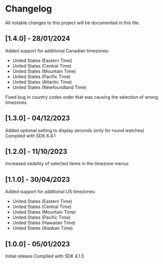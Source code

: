 # Changelog
All notable changes to this project will be documented in this file.

## [1.4.0] - 28/01/2024
Added support for additional Canadian timezones:
* United States (Eastern Time)
* United States (Central Time)
* United States (Mountain Time)
* United States (Pacific Time)
* United States (Atlantic Time)
* United States (Newfoundland Time)

Fixed bug in country codes order that was causing the selection of wrong timezones

## [1.3.0] - 04/12/2023
Added optional setting to display seconds (only for round watches)
Compiled with SDK 6.4.1

## [1.2.0] - 11/10/2023
Increased visibility of selected items in the timezone menus

## [1.1.0] - 30/04/2023
Added support for additional US timezones:
* United States (Eastern Time)
* United States (Central Time)
* United States (Mountain Time)
* United States (Pacific Time)
* United States (Hawaiian Time)
* United States (Alaskan Time)

## [1.0.0] - 05/01/2023
Initial release
Compiled with SDK 4.1.5
